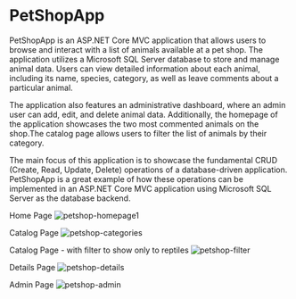 # PetShopApp
PetShopApp is an ASP.NET Core MVC application that allows users to browse and interact with a list of animals available at a pet shop. The application utilizes a Microsoft SQL Server database to store and manage animal data. Users can view detailed information about each animal, including its name, species, category, as well as leave comments about a particular animal.

The application also features an administrative dashboard, where an admin user can add, edit, and delete animal data. Additionally, the homepage of the application showcases the two most commented animals on the shop.The catalog page allows users to filter the list of animals by their category.

The main focus of this application is to showcase the fundamental CRUD (Create, Read, Update, Delete) operations of a database-driven application. PetShopApp is a great example of how these operations can be implemented in an ASP.NET Core MVC application using Microsoft SQL Server as the database backend.

Home Page
![petshop-homepage1](https://user-images.githubusercontent.com/126825978/233770654-61e8360f-f39d-4e00-b06e-baaa2bc30b9c.png)

Catalog Page
![petshop-categories](https://user-images.githubusercontent.com/126825978/233771038-a362430e-13b3-4579-8594-dc8d51db8539.png)

Catalog Page - with filter to show only to reptiles
![petshop-filter](https://user-images.githubusercontent.com/126825978/233771114-6d2e4fcb-c12d-44a8-8708-2b388a877b6c.png)

Details Page
![petshop-details](https://user-images.githubusercontent.com/126825978/233771140-0ac36c17-d04e-49ae-87a4-168928975476.png)

Admin Page
![petshop-admin](https://user-images.githubusercontent.com/126825978/233771148-53a34ae0-399d-4477-81ef-73feffce4883.png)
